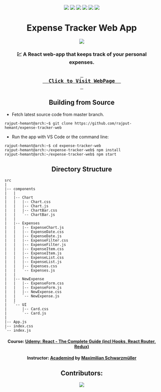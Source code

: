 <div align=center>

![][views] ![][stars] ![][forks] ![][issues] ![][license] ![][repo-size]

# Expense Tracker Web App

![](https://img.icons8.com/fluency/180/null/money-yours.png)

### 💹 A React web-app that keeps track of your personal expenses.

### **[<kbd> <br> &nbsp; **Click to Visit WebPage** &nbsp; <br> </kbd>][site]**

## Building from Source

</div>

- Fetch latest source code from master branch.

```console
rajput-hemant@arch:~$ git clone https://github.com/rajput-hemant/expense-tracker-web
```

- Run the app with VS Code or the command line:

```console
rajput-hemant@arch:~$ cd expense-tracker-web
rajput-hemant@arch:~/expense-tracker-web$ npm install
rajput-hemant@arch:~/expense-tracker-web$ npm start
```

<div align = center>

## Directory Structure

</div>

```
src
|
|-- components
|   |
|   |-- Chart
|   |   |-- Chart.css
|   |   |-- Chart.js
|   |   |-- ChartBar.css
|   |   `-- ChartBar.js
|   |
|   |-- Expenses
|   |   |-- ExpenseChart.js
|   |   |-- ExpenseDate.css
|   |   |-- ExpenseDate.js
|   |   |-- ExpenseFilter.css
|   |   |-- ExpenseFilter.js
|   |   |-- ExpenseItem.css
|   |   |-- ExpenseItem.js
|   |   |-- ExpenseList.css
|   |   |-- ExpenseList.js
|   |   |-- Expenses.css
|   |   `-- Expenses.js
|   |
|   |-- NewExpense
|   |   |-- ExpenseForm.css
|   |   |-- ExpenseForm.js
|   |   |-- NewExpense.css
|   |   `-- NewExpense.js
|   |
|   `-- UI
|       |-- Card.css
|       `-- Card.js
|
|-- App.js
|-- index.css
`-- index.js
```

<div align = center>

#### Course: [Udemy: React - The Complete Guide (incl Hooks, React Router, Redux)][course]

#### Instructor: [Academind][academind] by [Maximilian Schwarzmüller][max]

## Contributors:

[![][contributors]][contributors-graph]

</div>

<!----------------------------------{ Labels }--------------------------------->

[views]: https://komarev.com/ghpvc/?username=expense-tracker-web&label=view%20counter&color=red&style=flat
[repo-size]: https://img.shields.io/github/repo-size/rajput-hemant/expense-tracker-web
[issues]: https://img.shields.io/github/issues-raw/rajput-hemant/expense-tracker-web
[license]: https://img.shields.io/github/license/rajput-hemant/expense-tracker-web
[forks]: https://img.shields.io/github/forks/rajput-hemant/expense-tracker-web?style=flat
[stars]: https://img.shields.io/github/stars/rajput-hemant/expense-tracker-web
[contributors]: https://contrib.rocks/image?repo=rajput-hemant/expense-tracker-web&max=500
[contributors-graph]: https://github.com/rajput-hemant/expense-tracker-web/graphs/contributors

<!-----------------------------------{ Links }---------------------------------->

[site]: https://rajput-hemant.github.io/expense-tracker-web/
[course]: https://www.udemy.com/course/react-the-complete-guide-incl-redux/
[academind]: https://www.udemy.com/user/academind/
[max]: https://www.udemy.com/user/maximilian-schwarzmuller/
